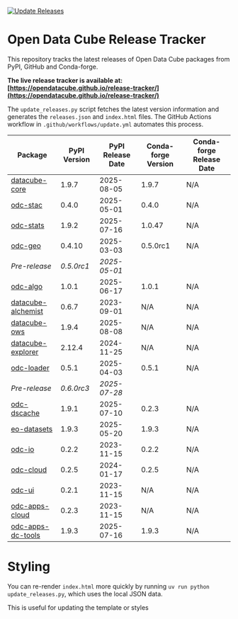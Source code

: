 [![Update Releases](https://github.com/opendatacube/release-tracker/actions/workflows/update.yml/badge.svg)](https://github.com/opendatacube/release-tracker/actions/workflows/update.yml)

# Open Data Cube Release Tracker

This repository tracks the latest releases of Open Data Cube packages from PyPI, GitHub and Conda-forge.

**The live release tracker is available at: [https://opendatacube.github.io/release-tracker/](https://opendatacube.github.io/release-tracker/)**

The `update_releases.py` script fetches the latest version information and generates the `releases.json` and `index.html` files. The GitHub Actions workflow in `.github/workflows/update.yml` automates this process.

<!-- START_ODC_RELEASE_TABLE -->
| Package | PyPI Version | PyPI Release Date | Conda-forge Version | Conda-forge Release Date |
|---|---|---|---|---|
| [datacube-core](https://pypi.org/project/datacube/1.9.7/) | 1.9.7 | 2025-08-05 | 1.9.7 | N/A |
| [odc-stac](https://pypi.org/project/odc-stac/0.4.0/) | 0.4.0 | 2025-05-01 | 0.4.0 | N/A |
| [odc-stats](https://pypi.org/project/odc-stats/1.9.2/) | 1.9.2 | 2025-07-16 | 1.0.47 | N/A |
| [odc-geo](https://pypi.org/project/odc-geo/0.4.10/) | 0.4.10 | 2025-03-03 | 0.5.0rc1 | N/A |
| *Pre-release* | *0.5.0rc1* | *2025-05-01* | | |
| [odc-algo](https://pypi.org/project/odc-algo/1.0.1/) | 1.0.1 | 2025-06-17 | 1.0.1 | N/A |
| [datacube-alchemist](https://pypi.org/project/datacube-alchemist/0.6.7/) | 0.6.7 | 2023-09-01 | N/A | N/A |
| [datacube-ows](https://pypi.org/project/datacube-ows/1.9.4/) | 1.9.4 | 2025-08-08 | N/A | N/A |
| [datacube-explorer](https://pypi.org/project/datacube-explorer/2.12.4/) | 2.12.4 | 2024-11-25 | N/A | N/A |
| [odc-loader](https://pypi.org/project/odc-loader/0.5.1/) | 0.5.1 | 2025-04-03 | 0.5.1 | N/A |
| *Pre-release* | *0.6.0rc3* | *2025-07-28* | | |
| [odc-dscache](https://pypi.org/project/odc-dscache/1.9.1/) | 1.9.1 | 2025-07-10 | 0.2.3 | N/A |
| [eo-datasets](https://pypi.org/project/eodatasets3/1.9.3/) | 1.9.3 | 2025-05-20 | 1.9.3 | N/A |
| [odc-io](https://pypi.org/project/odc-io/0.2.2/) | 0.2.2 | 2023-11-15 | 0.2.2 | N/A |
| [odc-cloud](https://pypi.org/project/odc-cloud/0.2.5/) | 0.2.5 | 2024-01-17 | 0.2.5 | N/A |
| [odc-ui](https://pypi.org/project/odc-ui/0.2.1/) | 0.2.1 | 2023-11-15 | N/A | N/A |
| [odc-apps-cloud](https://pypi.org/project/odc-apps-cloud/0.2.3/) | 0.2.3 | 2023-11-15 | N/A | N/A |
| [odc-apps-dc-tools](https://pypi.org/project/odc-apps-dc-tools/1.9.3/) | 1.9.3 | 2025-07-16 | 1.9.3 | N/A |
<!-- END_ODC_RELEASE_TABLE -->

# Styling

You can re-render `index.html` more quickly by running `uv run python update_releases.py`, which uses the local JSON data.

This is useful for updating the template or styles
